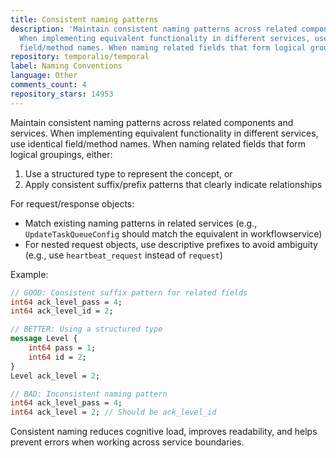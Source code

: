 ```yaml
---
title: Consistent naming patterns
description: 'Maintain consistent naming patterns across related components and services.
  When implementing equivalent functionality in different services, use identical
  field/method names. When naming related fields that form logical groupings, either:'
repository: temporalio/temporal
label: Naming Conventions
language: Other
comments_count: 4
repository_stars: 14953
---
```


Maintain consistent naming patterns across related components and services. When implementing equivalent functionality in different services, use identical field/method names. When naming related fields that form logical groupings, either:

1. Use a structured type to represent the concept, or
2. Apply consistent suffix/prefix patterns that clearly indicate relationships

For request/response objects:
- Match existing naming patterns in related services (e.g., `UpdateTaskQueueConfig` should match the equivalent in workflowservice)
- For nested request objects, use descriptive prefixes to avoid ambiguity (e.g., use `heartbeat_request` instead of `request`)

Example:
```proto
// GOOD: Consistent suffix pattern for related fields
int64 ack_level_pass = 4;
int64 ack_level_id = 2;

// BETTER: Using a structured type
message Level {
    int64 pass = 1;
    int64 id = 2;
}
Level ack_level = 2;

// BAD: Inconsistent naming pattern
int64 ack_level_pass = 4;
int64 ack_level = 2; // Should be ack_level_id
```

Consistent naming reduces cognitive load, improves readability, and helps prevent errors when working across service boundaries.